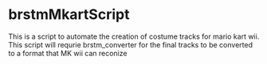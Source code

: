 # brstmMkartScript
This is a script to automate the creation of costume tracks for mario kart wii. This script will requrie brstm_converter for the final tracks to be converted to a format that MK wii can reconize 
